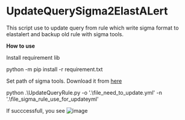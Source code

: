 # UpdateQuerySigma2ElastALert
This script use to update query from rule which write sigma format to elastalert and backup old rule with sigma tools.


**How to use**

Install requirement lib

python -m pip install -r requirement.txt

Set path of sigma tools. Download it from [here](https://github.com/SigmaHQ/sigma)

python .\UpdateQueryRule.py -o '.\file_need_to_update.yml' -n '.\file_sigma_rule_use_for_updateyml'                                        

If succcessfull, you see
![image](https://user-images.githubusercontent.com/79184015/148478408-1a969334-9dc7-463c-aa05-e5f451cf4c93.png)
